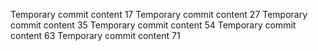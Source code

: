 Temporary commit content 17
Temporary commit content 27
Temporary commit content 35
Temporary commit content 54
Temporary commit content 63
Temporary commit content 71
